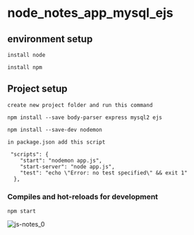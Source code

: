 # node_notes_app_mysql_ejs

## environment setup
```
install node
```
```
install npm 
```
## Project setup
```
create new project folder and run this command  
```
```
npm install --save body-parser express mysql2 ejs 
```
```
npm install --save-dev nodemon
```
```
in package.json add this script 
```
```
 "scripts": {
    "start": "nodemon app.js",
    "start-server": "node app.js",
    "test": "echo \"Error: no test specified\" && exit 1"
  },
```

### Compiles and hot-reloads for development
```
npm start
```


![js-notes_0](https://user-images.githubusercontent.com/26060332/214829720-be478a0a-d996-4403-a9d8-245ab845849b.png)

